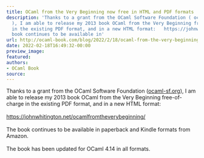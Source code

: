 ```yaml
---
title: OCaml from the Very Beginning now free in HTML and PDF formats
description: 'Thanks to a grant from the OCaml Software Foundation ( ocaml-sf.org
  ), I am able to release my 2013 book OCaml from the Very Beginning free-of-charge
  in the existing PDF format, and in a new HTML format:   https://johnwhitington.net/ocamlfromtheverybeginning/   The
  book continues to be available in'
url: http://ocaml-book.com/blog/2022/2/18/ocaml-from-the-very-beginning-now-free-in-html-and-pdf-formats
date: 2022-02-18T16:49:32-00:00
preview_image:
featured:
authors:
- OCaml Book
source:
---
```


<p class="">Thanks to a grant from the OCaml Software Foundation (<a href="http://ocaml-sf.org/">ocaml-sf.org</a>), I am able to release my 2013 book OCaml from the Very Beginning free-of-charge in the existing PDF format, and in a new HTML format:<br/><br/><a href="https://johnwhitington.net/ocamlfromtheverybeginning/">https://johnwhitington.net/ocamlfromtheverybeginning/</a><br/><br/>The book continues to be available in paperback and Kindle formats from Amazon.<br/><br/>The book has been updated for OCaml 4.14 in all formats.</p>
